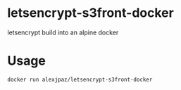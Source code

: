 # letsencrypt-s3front-docker
letsencrypt build into an alpine docker

# Usage

```
docker run alexjpaz/letsencrypt-s3front-docker

```

